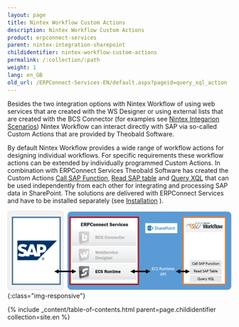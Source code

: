```yaml
---
layout: page
title: Nintex Workflow Custom Actions
description: Nintex Workflow Custom Actions
product: erpconnect-services
parent: nintex-integration-sharepoint
childidentifier: nintex-workflow-custom-actions
permalink: /:collection/:path
weight: 1
lang: en_GB
old_url: /ERPConnect-Services-EN/default.aspx?pageid=query_xql_action
---
```


Besides the two integration options with Nintex Workflow of using web services that are created with the WS Designer or using external lists that are created with the BCS Connector (for examples see [Nintex Integarion Scenarios]()) Nintex Workflow can interact directly with SAP via so-called Custom Actions that are provided by Theobald Software.

By default Nintex Workflow provides a wide range of workflow actions for designing individual workflows. For specific requirements these workflow actions can be extended by individually programmed Custom Actions. In combination with ERPConnect Services Theobald Software has created the Custom Actions [Call SAP Function](call-sap-function-action), [Read SAP table](read-sap-table-action) and [Query XQL](query-xql-action) that can be used independently from each other for integrating and processing SAP data in SharePoint. The solutions are delivered with ERPConnect Services and have to be installed separately (see [Installation](installation) ). 


![ECS-Nintex-Integration2](/img/content/ECS-Nintex-Integration2.png){:class="img-responsive"}

{% include _content/table-of-contents.html parent=page.childidentifier collection=site.en %}